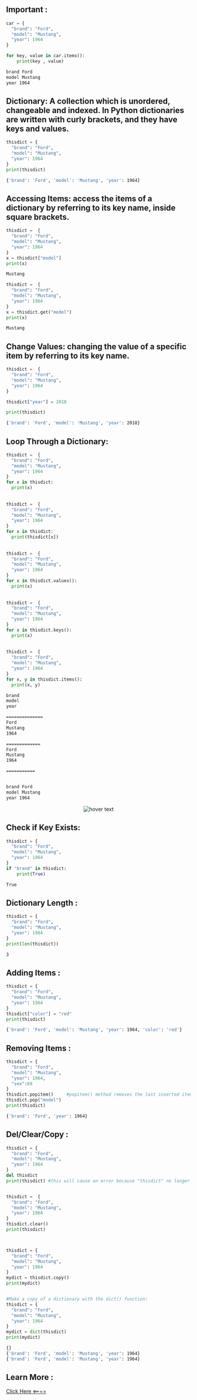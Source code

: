 ## Important :

```python
car = {
  "brand": "Ford",
  "model": "Mustang",
  "year": 1964
}

for key, value in car.items():
    print(key , value) 
```
```bash
brand Ford
model Mustang  
year 1964  
```


## Dictionary: A collection which is unordered, changeable and indexed. In Python dictionaries are written with curly brackets, and they have keys and values.

```python
thisdict = {
  "brand": "Ford",
  "model": "Mustang",
  "year": 1964
}
print(thisdict)
```
```bash
{'brand': 'Ford', 'model': 'Mustang', 'year': 1964}
```

## Accessing Items: access the items of a dictionary by referring to its key name, inside square brackets.
```python
thisdict =	{
  "brand": "Ford",
  "model": "Mustang",
  "year": 1964
}
x = thisdict["model"]
print(x)
```
```bash
Mustang
```
```python
thisdict =	{
  "brand": "Ford",
  "model": "Mustang",
  "year": 1964
}
x = thisdict.get("model")
print(x)
```
```bash
Mustang
```
## Change Values: changing the value of a specific item by referring to its key name.
```python
thisdict =	{
  "brand": "Ford",
  "model": "Mustang",
  "year": 1964
}

thisdict["year"] = 2018

print(thisdict)
```
```bash
{'brand': 'Ford', 'model': 'Mustang', 'year': 2018}
```
## Loop Through a Dictionary:
```python
thisdict =	{
  "brand": "Ford",
  "model": "Mustang",
  "year": 1964
}
for x in thisdict:
  print(x)
  
  
thisdict =	{
  "brand": "Ford",
  "model": "Mustang",
  "year": 1964
}
for x in thisdict:
  print(thisdict[x])  
  
  
thisdict =	{
  "brand": "Ford",
  "model": "Mustang",
  "year": 1964
}
for x in thisdict.values():
  print(x)  
  
  
thisdict =	{
  "brand": "Ford",
  "model": "Mustang",
  "year": 1964
}
for x in thisdict.keys():
  print(x)
  
  
thisdict =	{
  "brand": "Ford",
  "model": "Mustang",
  "year": 1964
}
for x, y in thisdict.items():
  print(x, y)  
```
```bash
brand
model
year

==============
Ford
Mustang
1964

=============
Ford
Mustang
1964

===========


brand Ford
model Mustang  
year 1964 
```

<p align="center">
  <img src="https://media.discordapp.net/attachments/770868718132658206/774619226606272522/unknown.png?width=400&height=677" title="hover text">
</p>

## Check if Key Exists:
```python
thisdict = {
  "brand": "Ford",
  "model": "Mustang",
  "year": 1964
}
if "brand" in thisdict:
    print(True)
```
```bash
True
```

## Dictionary Length :
```python
thisdict = {
  "brand": "Ford",
  "model": "Mustang",
  "year": 1964
}
print(len(thisdict))
```
```bash
3
```
## Adding Items : 
```python
thisdict = {
  "brand": "Ford",
  "model": "Mustang",
  "year": 1964
}
thisdict["color"] = "red"
print(thisdict)
```
```bash
{'brand': 'Ford', 'model': 'Mustang', 'year': 1964, 'color': 'red'}
```
## Removing Items :
```python
thisdict = {
  "brand": "Ford",
  "model": "Mustang",
  "year": 1964,
  "sex":69
}
thisdict.popitem()     #popitem() method removes the last inserted item
thisdict.pop("model")  
print(thisdict)
```
```bash
{'brand': 'Ford', 'year': 1964}
```
## Del/Clear/Copy :
```python
thisdict = {
  "brand": "Ford",
  "model": "Mustang",
  "year": 1964
}
del thisdict
print(thisdict) #this will cause an error because "thisdict" no longer exists.


thisdict =	{
  "brand": "Ford",
  "model": "Mustang",
  "year": 1964
}
thisdict.clear()
print(thisdict)



thisdict = {
  "brand": "Ford",
  "model": "Mustang",
  "year": 1964
}
mydict = thisdict.copy()
print(mydict)


#Make a copy of a dictionary with the dict() function:
thisdict = {
  "brand": "Ford",
  "model": "Mustang",
  "year": 1964
}
mydict = dict(thisdict)
print(mydict)
```
```bash
{}
{'brand': 'Ford', 'model': 'Mustang', 'year': 1964}
{'brand': 'Ford', 'model': 'Mustang', 'year': 1964}
```

## Learn More :
[Click Here <====](https://www.w3schools.com/python/python_dictionaries.asp)

